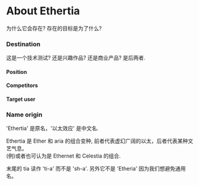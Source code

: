 
# About Ethertia

为什么它会存在? 存在的目标是为了什么? 



### Destination

这是一个技术测试? 还是兴趣作品? 还是商业产品? 是后两者.

#### Position

#### Competitors

#### Target user

### Name origin

'Ethertia' 是原名，'以太效应' 是中文名.

Ethertia 是 Ether 和 aria 的组合变种, 前者代表虚幻广阔的以太，后者代表某种文艺气息。  
(例)或者也可认为是 Ethernet 和 Celestia 的组合.

末尾的 tia 读作 'ti-a' 而不是 'sh-a'. 另外它不是 'Etheria' 因为我们想避免通用名。